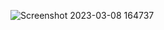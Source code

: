 ![Screenshot 2023-03-08 164737](https://user-images.githubusercontent.com/93249038/223701109-a5d73aa8-553c-4053-8d41-6498ae7a2b15.png)

